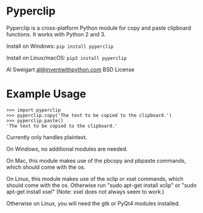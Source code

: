 # Pyperclip

Pyperclip is a cross-platform Python module for copy and paste clipboard functions. It works with Python 2 and 3.

Install on Windows: `pip install pyperclip`

Install on Linux/macOS: `pip3 install pyperclip`

Al Sweigart al@inventwithpython.com
BSD License

Example Usage
=============

    >>> import pyperclip
    >>> pyperclip.copy('The text to be copied to the clipboard.')
    >>> pyperclip.paste()
    'The text to be copied to the clipboard.'


Currently only handles plaintext.

On Windows, no additional modules are needed.

On Mac, this module makes use of the pbcopy and pbpaste commands, which should come with the os.

On Linux, this module makes use of the xclip or xsel commands, which should come with the os. Otherwise run "sudo apt-get install xclip" or "sudo apt-get install xsel" (Note: xsel does not always seem to work.)

Otherwise on Linux, you will need the gtk or PyQt4 modules installed.
